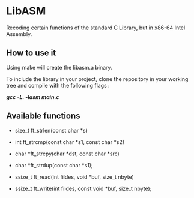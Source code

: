 # LibASM

Recoding certain functions of the standard C Library, but in x86-64 Intel Assembly.

## How to use it

Using make will create the libasm.a binary.

To include the library in your project, clone the repository in your working tree and compile with the following flags :

***gcc -L. -lasm main.c***

## Available functions

- size_t ft_strlen(const char *s)

- int ft_strcmp(const char *s1, const char *s2)

- char *ft_strcpy(char *dst, const char *src)

- char *ft_strdup(const char *s1);

- ssize_t ft_read(int fildes, void *buf, size_t nbyte)

- ssize_t ft_write(int fildes, const void *buf, size_t nbyte);

